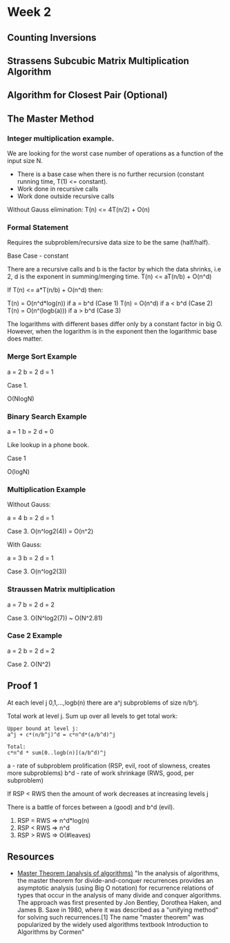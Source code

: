 # Week 2

## Counting Inversions

## Strassens Subcubic Matrix Multiplication Algorithm

## Algorithm for Closest Pair (Optional)

## The Master Method

### Integer multiplication example.

We are looking for the worst case number of operations as a function of the input size N.

* There is a base case when there is no further recursion (constant running time, T(1) <= constant).
* Work done in recursive calls
* Work done outside recursive calls

Without Gauss elimination: T(n) <= 4T(n/2) + O(n)

### Formal Statement

Requires the subproblem/recursive data size to be the same (half/half).

Base Case - constant

There are a recursive calls and b is the factor by which the data shrinks, i.e 2, d is the exponent in summing/merging time. T(n) <= aT(n/b) + O(n^d)

If T(n) <= a*T(n/b) + O(n^d) then:

T(n) = O(n^d*log(n)) if a = b^d (Case 1)
T(n) = O(n^d) if a < b^d (Case 2)
T(n) = O(n^(logb(a))) if a > b^d (Case 3)

The logarithms with different bases differ only by a constant factor in big O.
However, when the logarithm is in the exponent then the logarithmic base does matter.

### Merge Sort Example

a = 2
b = 2
d = 1

Case 1.

O(NlogN)

### Binary Search Example

a = 1
b = 2
d = 0

Like lookup in a phone book.

Case 1

O(logN)

### Multiplication Example

Without Gauss:

a = 4
b = 2
d = 1

Case 3. O(n^log2(4)) = O(n^2)

With Gauss:

a = 3
b = 2
d = 1

Case 3. O(n^log2(3))

### Straussen Matrix multiplication

a = 7
b = 2
d = 2

Case 3. O(N^log2(7)) ~ O(N^2.81)

### Case 2 Example

a = 2
b = 2
d = 2

Case 2. O(N^2)

## Proof 1

At each level j 0,1,...,logb(n) there are a^j subproblems of size n/b^j.

Total work at level j. Sum up over all levels to get total work:

```
Upper bound at level j:
a^j + c*(n/b^j)^d = c*n^d*(a/b^d)^j

Total:
c*n^d * sum[0..logb(n)](a/b^d)^j
```

a - rate of subproblem prolification (RSP, evil, root of slowness, creates more subproblems)
b^d - rate of work shrinkage (RWS, good, per subproblem)

If RSP < RWS then the amount of work decreases at increasing levels j

There is a battle of forces between a (good) and b^d (evil).

1. RSP = RWS => n^d*log(n)
2. RSP < RWS => n^d
3. RSP > RWS => O(#leaves)

## Resources

* [Master Theorem (analysis of algorithms)](https://en.wikipedia.org/wiki/Master_theorem_(analysis_of_algorithms)) "In the analysis of algorithms, the master theorem for divide-and-conquer recurrences provides an asymptotic analysis (using Big O notation) for recurrence relations of types that occur in the analysis of many divide and conquer algorithms. The approach was first presented by Jon Bentley, Dorothea Haken, and James B. Saxe in 1980, where it was described as a "unifying method" for solving such recurrences.[1] The name "master theorem" was popularized by the widely used algorithms textbook Introduction to Algorithms by Cormen"
